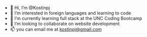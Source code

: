 - 👋 Hi, I’m @Kostinpj
- 👀 I’m interested in foreign languages and learning to code
- 🌱 I’m currently learning full stack at the UNC Coding Bootcamp
- 💞️ I’m looking to collaborate on website development 
- 📫 you can email me at kostinpj@gmail.com

<!---
Kostinpj/Kostinpj is a ✨ special ✨ repository because its `README.md` (this file) appears on your GitHub profile.
You can click the Preview link to take a look at your changes.
--->
